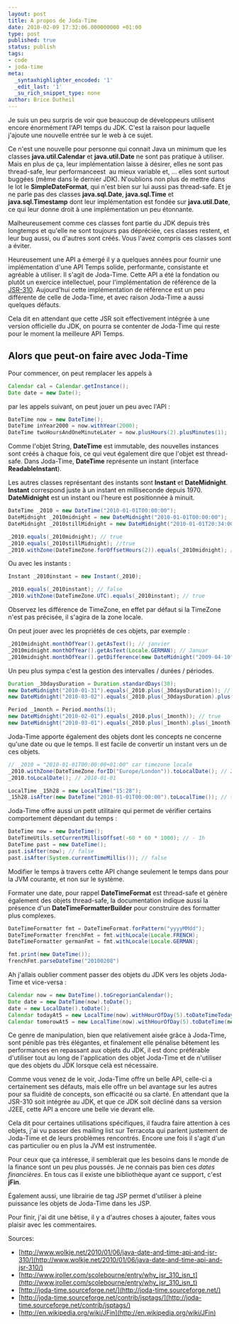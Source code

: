 ```yaml
---
layout: post
title: A propos de Joda-Time
date: 2010-02-09 17:32:06.000000000 +01:00
type: post
published: true
status: publish
tags:
- code
- joda-time
meta:
  _syntaxhighlighter_encoded: '1'
  _edit_last: '1'
  _su_rich_snippet_type: none
author: Brice Dutheil
---
```

Je suis un peu surpris de voir que beaucoup de développeurs utilisent encore énormément l'API temps du JDK. C'est la raison pour laquelle j'ajoute une nouvelle entrée sur le web à ce sujet.

Ce n'est une nouvelle pour personne qui connait Java un minimum que les classes **java.util.Calendar** et **java.util.Date** ne sont pas pratique à utiliser. Mais en plus de ça, leur implémentation laisse à désirer, elles ne sont pas thread-safe, leur performanceest  au mieux variable et, ... elles sont surtout buggées (même dans le dernier JDK). N'oublions non plus de mettre dans le lot le **SimpleDateFormat**, qui n'est bien sur lui aussi pas thread-safe. Et je ne parle pas des classes **java.sql.Date**, **java.sql.Time** et **java.sql.Timestamp** dont leur implémentation est fondée sur **java.util.Date**, ce qui leur donne droit à une implémentation un peu étonnante.

Malheureusement comme ces classes font partie du JDK depuis très longtemps et qu'elle ne sont toujours pas dépréciée, ces classes restent, et leur bug aussi, ou d'autres sont créés. Vous l'avez compris ces classes sont a éviter.

Heureusement une API a émergé il y a quelques années pour fournir une implémentation d'une API Temps solide, performante, consistante et agréable à utiliser. Il s'agit de Joda-Time. Cette API a été la fondation ou plutôt un exercice intellectuel, pour l'implémentation de référence de la [JSR-310](http://jcp.org/en/jsr/detail?id=310). Aujourd'hui cette implémentation de référence est un peu différente de celle de Joda-Time, et avec raison Joda-Time a aussi quelques défauts.

Cela dit en attendant que cette JSR soit effectivement intégrée à une version officielle du JDK, on pourra se contenter de Joda-Time qui reste pour le moment la meilleure API Temps.

## Alors que peut-on faire avec Joda-Time

Pour commencer, on peut remplacer les appels à

```java
Calendar cal = Calendar.getInstance();
Date date = new Date();
```

par les appels suivant, on peut jouer un peu avec l'API :

```java
DateTime now = new DateTime();
DateTime inYear2000 = now.withYear(2000);
DateTime twoHoursAndOneMinuteLater = now.plusHours(2).plusMinutes(1);
```

Comme l'objet String, **DateTime** est immutable, des nouvelles instances sont créés à chaque fois, ce qui veut également dire que l'objet est thread-safe. Dans Joda-Time, **DateTime** représente un instant (interface **ReadableInstant**).

Les autres classes représentant des instants sont **Instant** et **DateMidnight**. **Instant** correspond juste à un instant en milliseconde depuis 1970. **DateMidnight** est un instant ou l'heure est positionnée à minuit.

```java
DateTime _2010 = new DateTime("2010-01-01T00:00:00");
DateMidnight _2010midnight = new DateMidnight("2010-01-01T00:00:00");
DateMidnight _2010stillMidnight = new DateMidnight("2010-01-01T20:34:00");

_2010.equals(_2010midnight); // true
_2010.equals(_2010stillMidnight); //true
_2010.withZone(DateTimeZone.forOffsetHours(2)).equals(_2010midnight); //false
```


Ou avec les instants :

```java
Instant _2010instant = new Instant(_2010);

_2010.equals(_2010instant); // false
_2010.withZone(DateTimeZone.UTC).equals(_2010instant); // true
```


Observez les différence de TimeZone, en effet par défaut si la TimeZone n'est pas précisée, il s'agira de la zone locale.

On peut jouer avec les propriétés de ces objets, par exemple :

```java
_2010midnight.monthOfYear().getAsText(); // janvier
_2010midnight.monthOfYear().getAsText(Locale.GERMAN); // Januar
_2010midnight.monthOfYear().getDifference(new DateMidnight("2009-04-10")); // 8
```


Un peu plus sympa c'est la gestion des intervalles / durées / périodes.

```java
Duration _30daysDuration = Duration.standardDays(30);
new DateMidnight("2010-01-31").equals(_2010.plus(_30daysDuration)); // true
new DateMidnight("2010-03-02").equals(_2010.plus(_30daysDuration).plus(_30daysDuration)); // true

Period _1month = Period.months(1);
new DateMidnight("2010-02-01").equals(_2010.plus(_1month)); // true
new DateMidnight("2010-03-01").equals(_2010.plus(_1month).plus(_1month)); // true
```


Joda-Time apporte également des objets dont les concepts ne concerne qu'une date ou que le temps. Il est facile de convertir un instant vers un de ces objets.

```java
// _2010 = "2010-01-01T00:00:00+01:00" car timezone locale
_2010.withZone(DateTimeZone.forID("Europe/London")).toLocalDate(); // 2009-12-31
_2010.toLocalDate(); // 2010-01-01

LocalTime _15h28 = new LocalTime("15:28");
_15h28.isAfter(new DateTime("2010-01-01T00:00:00").toLocalTime()); // true
```


Joda-Time offre aussi un petit utilitaire qui permet de vérifier certains comportement dépendant du temps :

```java
DateTime now = new DateTime();
DateTimeUtils.setCurrentMillisOffset(-60 * 60 * 1000); // - 1h
DateTime past = new DateTime();
past.isAfter(now); // false
past.isAfter(System.currentTimeMillis()); // false
```

Modifier le temps à travers cette API change seulement le temps dans pour la JVM courante, et non sur le système.

Formater une date, pour rappel **DateTimeFormat** est thread-safe et génère également des objets thread-safe, la documentation indique aussi la présence d'un **DateTimeFormatterBuilder** pour construire des formatter plus complexes.

```java
DateTimeFormatter fmt = DateTimeFormat.forPattern("yyyyMMdd");
DateTimeFormatter frenchFmt = fmt.withLocale(Locale.FRENCH);
DateTimeFormatter germanFmt = fmt.withLocale(Locale.GERMAN);

fmt.print(new DateTime());
frenchFmt.parseDateTime("20100208")
```


Ah j'allais oublier comment passer des objets du JDK vers les objets Joda-Time et vice-versa :

```java
Calendar now = new DateTime().toGregorianCalendar();
Date date = new DateTime(now).toDate();
date = new LocalDate().toDate();
Calendar todayAt5 = new LocalTime(now).withHourOfDay(5).toDateTimeToday().toGregorianCalendar();
Calendar tomorowAt5 = new LocalTime(now).withHourOfDay(5).toDateTime(new DateTime().plusDays(1)).toGregorianCalendar();
```


Ce genre de manipulation, bien que relativement aisée grâce à Joda-Time, sont pénible pas très élégantes, et finalement elle pénalise bêtement les performances en repassant aux objets du JDK, il est donc préférable d'utiliser tout au long de l'application des objet Joda-Time et de n'utiliser que des objets du JDK lorsque celà est nécessaire.

Comme vous venez de le voir, Joda-Time offre un belle API, celle-ci a certainement ses défauts, mais elle offre un bel avantage sur les autres pour sa fluidité de concepts, son efficacité ou sa clarté. En attendant que la JSR-310 soit intégrée au JDK, et que ce JDK soit décliné dans sa version J2EE, cette API a encore une belle vie devant elle.

Cela dit pour certaines utilisations spécifiques, il faudra faire attention à ces objets, j'ai vu passer des mailing list sur Terracota qui parlent justement de Joda-Time et de leurs problèmes rencontrés. Encore une fois il s'agit d'un cas particulier ou en plus la JVM est instrumentée.

Pour ceux que ça intéresse, il semblerait que les besoins dans le monde de la finance sont un peu plus poussés. Je ne connais pas bien ces *dates financières*. En tous cas il existe une bibliothèque ayant ce support, c'est **jFin**.

Également aussi, une librairie de tag JSP permet d'utiliser à pleine puissance les objets de Joda-Time dans les JSP.

Pour finir, j'ai dit une bêtise, il y a d'autres choses à ajouter, faites vous plaisir avec les commentaires.

Sources:


* [http://www.wolkje.net/2010/01/06/java-date-and-time-api-and-jsr-310/](http://www.wolkje.net/2010/01/06/java-date-and-time-api-and-jsr-310/)
* [http://www.jroller.com/scolebourne/entry/why_jsr_310_isn_t](http://www.jroller.com/scolebourne/entry/why_jsr_310_isn_t)
* [http://joda-time.sourceforge.net/](http://joda-time.sourceforge.net/)
* [http://joda-time.sourceforge.net/contrib/jsptags/](http://joda-time.sourceforge.net/contrib/jsptags/)
* [http://en.wikipedia.org/wiki/JFin](http://en.wikipedia.org/wiki/JFin)
